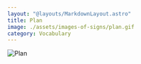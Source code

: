 ```yaml
---
layout: "@layouts/MarkdownLayout.astro"
title: Plan
image: ./assets/images-of-signs/plan.gif
category: Vocabulary
---
```


![Plan](@signs/plan.gif)
